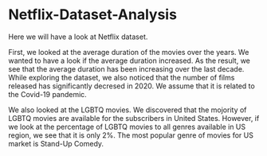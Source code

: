 # Netflix-Dataset-Analysis

Here we will have a look at Netflix dataset. 

First, we looked at the average duration of the movies over the years. We wanted to have a look if the average duration increased. As the result, we see that the average duration has been increasing over the last decade. While exploring the dataset, we also noticed that the number of films released has significantly decresed in 2020. We assume that it is related to the Covid-19 pandemic. 

We also looked at the LGBTQ movies. We discovered that the mojority of LGBTQ movies are available for the subscribers in United States. However, if we look at the percentage of LGBTQ movies to all genres available in US region, we see that it is only 2%. The most popular genre of movies for US market is Stand-Up Comedy.


